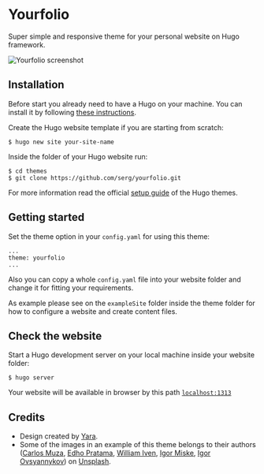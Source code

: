# Yourfolio
Super simple and responsive theme for your personal website on Hugo framework.

![Yourfolio screenshot](https://bit.ly/2LhW4Xo)

## Installation
Before start you already need to have a Hugo on your machine. You can install it by following [these instructions](https://gohugo.io/getting-started/installing/).

Create the Hugo website template if you are starting from scratch:

```
$ hugo new site your-site-name
```

Inside the folder of your Hugo website run:

```
$ cd themes
$ git clone https://github.com/serg/yourfolio.git
```

For more information read the official [setup guide](https://gohugo.io/themes/installing-and-using-themes/) of the Hugo themes.

## Getting started
Set the theme option in your `config.yaml` for using this theme:
```
...
theme: yourfolio
...
```
Also you can copy a whole `config.yaml` file into your website folder and change it for fitting your requirements.

As example please see on the `exampleSite` folder inside the theme folder for how to configure a website and create content files.

## Check the website
Start a Hugo development server on your local machine inside your website folder:
```
$ hugo server
```
Your website will be available in browser by this path [`localhost:1313`](http://localhost:1313/)

## Credits
- Design created by [Yara](https://yaravelichko.com).
- Some of the images in an example of this theme belongs to their authors ([Carlos Muza](https://unsplash.com/@kmuza), [Edho Pratama](https://unsplash.com/@edhoradic), [
William Iven](https://unsplash.com/@firmbee), [Igor Miske](https://unsplash.com/@igormiske), [Igor Ovsyannykov](https://unsplash.com/@igorovsyannykov)) on [Unsplash](https://unsplash.com).
